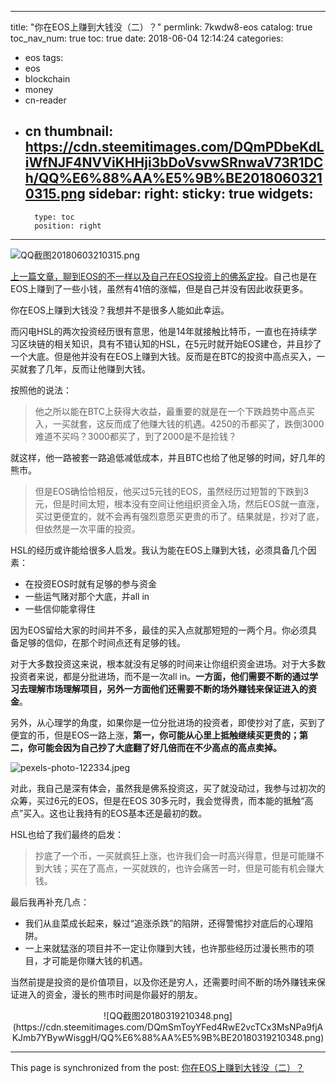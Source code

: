 
---
title: "你在EOS上赚到大钱没（二）？"
permlink: 7kwdw8-eos
catalog: true
toc_nav_num: true
toc: true
date: 2018-06-04 12:14:24
categories:
- eos
tags:
- eos
- blockchain
- money
- cn-reader
- cn
thumbnail: https://cdn.steemitimages.com/DQmPDbeKdLiWfNJF4NVViKHHji3bDoVsvwSRnwaV73R1DCh/QQ%E6%88%AA%E5%9B%BE20180603210315.png
sidebar:
    right:
        sticky: true
widgets:
    -
        type: toc
        position: right
---


![QQ截图20180603210315.png](https://cdn.steemitimages.com/DQmPDbeKdLiWfNJF4NVViKHHji3bDoVsvwSRnwaV73R1DCh/QQ%E6%88%AA%E5%9B%BE20180603210315.png)

[上一篇文章，聊到EOS的不一样以及自己在EOS投资上的佛系定投](https://steemit.com/eos/@yellowbird/eos)。自己也是在EOS上赚到了一些小钱，虽然有41倍的涨幅，但是自己并没有因此收获更多。

你在EOS上赚到大钱没？我想并不是很多人能如此幸运。

而闪电HSL的两次投资经历很有意思，他是14年就接触比特币，一直也在持续学习区块链的相关知识，具有不错认知的HSL，在5元时就开始EOS建仓，并且抄了一个大底。但是他并没有在EOS上赚到大钱。反而是在BTC的投资中高点买入，一买就套了几年，反而让他赚到大钱。

按照他的说法：

>他之所以能在BTC上获得大收益，最重要的就是在一个下跌趋势中高点买入，一买就套，这反而成了他赚大钱的机遇。4250的币都买了，跌倒3000难道不买吗？3000都买了，到了2000是不是捡钱？

就这样，他一路被套一路追低减低成本，并且BTC也给了他足够的时间，好几年的熊市。

>但是EOS确恰恰相反，他买过5元钱的EOS，虽然经历过短暂的下跌到3元，但是时间太短，根本没有空间让他组织资金入场，然后EOS就一直涨，买过更便宜的，就不会再有强烈意愿买更贵的币了。结果就是，抄对了底，但依然是一次平庸的投资。

HSL的经历或许能给很多人启发。我认为能在EOS上赚到大钱，必须具备几个因素：

* 在投资EOS时就有足够的参与资金
* 一些运气赌对那个大底，并all in 
* 一些信仰能拿得住

因为EOS留给大家的时间并不多，最佳的买入点就那短短的一两个月。你必须具备足够的信仰，在那个时间点还有足够的钱。

对于大多数投资这来说，根本就没有足够的时间来让你组织资金进场。对于大多数投资者来说，都是分批进场，而不是一次all in。**一方面，他们需要不断的通过学习去理解市场理解项目，另外一方面他们还需要不断的场外赚钱来保证进入的资金**。

另外，从心理学的角度，如果你是一位分批进场的投资者，即使抄对了底，买到了便宜的币，但是EOS一路上涨，**第一，你可能从心里上抵触继续买更贵的；第二，你可能会因为自己抄了大底翻了好几倍而在不少高点的高点卖掉。**

![pexels-photo-122334.jpeg](https://cdn.steemitimages.com/DQmQwAXrmkRMNdtf2mjc8sWqqF5vQq7MRJsrLTKGzDVyvKP/pexels-photo-122334.jpeg)

对此，我自己是深有体会，虽然我是佛系投资这，买了就没动过，我参与过初次的众筹，买过6元的EOS，但是在EOS 30多元时，我会觉得贵，而本能的抵触“高点”买入。这也让我持有的EOS基本还是最初的数。

HSL也给了我们最终的启发：

>抄底了一个币，一买就疯狂上涨，也许我们会一时高兴得意，但是可能赚不到大钱；买在了高点，一买就跌的，也许会痛苦一时，但是可能有机会赚大钱。

最后我再补充几点：
* 我们从韭菜成长起来，躲过“追涨杀跌”的陷阱，还得警惕抄对底后的心理陷阱。
* 一上来就猛涨的项目并不一定让你赚到大钱，也许那些经历过漫长熊市的项目，才可能是你赚大钱的机遇。

当然前提是投资的是价值项目，以及你还是穷人，还需要时间不断的场外赚钱来保证进入的资金，漫长的熊市时间是你最好的朋友。

<center>![QQ截图20180319210348.png](https://cdn.steemitimages.com/DQmSmToyYFed4RwE2vcTCx3MsNPa9fjAKJmb7YBywWisggH/QQ%E6%88%AA%E5%9B%BE20180319210348.png)</center>

- - -

This page is synchronized from the post: [你在EOS上赚到大钱没（二）？](https://steemit.com/@yellowbird/7kwdw8-eos)
